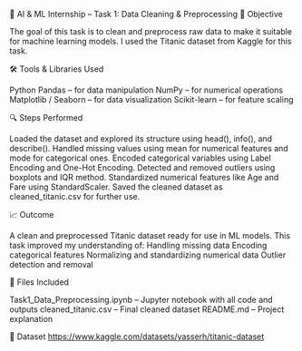 🧠 AI & ML Internship – Task 1: Data Cleaning & Preprocessing
📌 Objective

The goal of this task is to clean and preprocess raw data to make it suitable for machine learning models. I used the Titanic dataset from Kaggle for this task.

🛠 Tools & Libraries Used

Python
Pandas – for data manipulation
NumPy – for numerical operations
Matplotlib / Seaborn – for data visualization
Scikit-learn – for feature scaling

🔍 Steps Performed

Loaded the dataset and explored its structure using head(), info(), and describe().
Handled missing values using mean for numerical features and mode for categorical ones.
Encoded categorical variables using Label Encoding and One-Hot Encoding.
Detected and removed outliers using boxplots and IQR method.
Standardized numerical features like Age and Fare using StandardScaler.
Saved the cleaned dataset as cleaned_titanic.csv for further use.

📈 Outcome

A clean and preprocessed Titanic dataset ready for use in ML models. This task improved my understanding of:
Handling missing data
Encoding categorical features
Normalizing and standardizing numerical data
Outlier detection and removal

📂 Files Included

Task1_Data_Preprocessing.ipynb – Jupyter notebook with all code and outputs
cleaned_titanic.csv – Final cleaned dataset
README.md – Project explanation

🔗 Dataset
https://www.kaggle.com/datasets/yasserh/titanic-dataset
